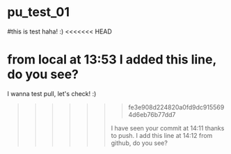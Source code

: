# pu_test_01
#this is test haha! :)
<<<<<<< HEAD

from local at 13:53 I added this line, do you see?
=======
I wanna test pull, let's check! :)
>>>>>>> fe3e908d224820a0fd9dc9155694d6eb76b77dd7
>>>>>>>
>>>>>>  I have seen your commit at 14:11 thanks to push.
>>>>>>I add this line at 14:12 from github, do you see?
